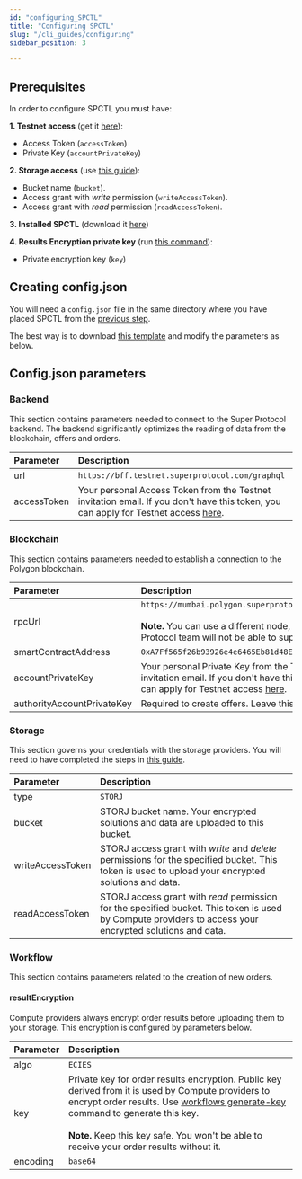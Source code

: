 ```yaml
---
id: "configuring_SPCTL"
title: "Configuring SPCTL"
slug: "/cli_guides/configuring"
sidebar_position: 3

---
```


## Prerequisites

In order to configure SPCTL you must have:

**1. Testnet access** (get it [here](/testnet/)):
* Access Token (`accessToken`)
* Private Key (`accountPrivateKey`)

**2. Storage access** (use [this guide](/developers/cli_guides/storages)):
* Bucket name (`bucket`).
* Access grant with *write* permission (`writeAccessToken`).
* Access grant with *read* permission (`readAccessToken`).

**3. Installed SPCTL** (download it [here](/developers/CLI_guides/downloading))

**4. Results Encryption private key** (run [this command](/developers/cli_commands/workflows/generate-key)):
* Private encryption key (`key`)

## Creating config.json

You will need a `config.json` file in the same directory where you have placed SPCTL from the [previous step](/developers/CLI_guides/downloading). 

The best way is to download [this template](https://github.com/Super-Protocol/ctl/blob/master/config.example.json) and modify the parameters as below.

## Config.json parameters

### Backend

This section contains parameters needed to connect to the Super Protocol backend. The backend significantly optimizes the reading of data from the blockchain, offers and orders.

|**Parameter**| **Description**                                                                                                                                 |
| :- |:------------------------------------------------------------------------------------------------------------------------------------------------|
|url| `https://bff.testnet.superprotocol.com/graphql`                                                                                                 |
|accessToken| Your personal Access Token from the Testnet invitation email. If you don't have this token, you can apply for Testnet access [here](/testnet/). |

### Blockchain

This section contains parameters needed to establish a connection to the Polygon blockchain.

|**Parameter**| **Description**                                                                                                                                                 |
| :- |:----------------------------------------------------------------------------------------------------------------------------------------------------------------|
|rpcUrl| `https://mumbai.polygon.superprotocol.com/hesoyam`<br/><br/>**Note.** You can use a different node, but the Super Protocol team will not be able to support it. |
|smartContractAddress| `0xA7Ff565f26b93926e4e6465Eb81d48EfF456848b`                                                                                                                    |
|accountPrivateKey| Your personal Private Key from the Testnet invitation email. If you don't have this token, you can apply for Testnet access [here](/testnet/).                  |
|authorityAccountPrivateKey| Required to create offers. Leave this blank for now.                                                                                                            |

### Storage

This section governs your credentials with the storage providers. You will need to have completed the steps in [this guide](/developers/cli_guides/storages).

|**Parameter**| **Description**                                                                                                                                          |
| :- |:---------------------------------------------------------------------------------------------------------------------------------------------------------|
|type| `STORJ`                                                                                                                                                  |
|bucket| STORJ bucket name. Your encrypted solutions and data are uploaded to this bucket.                                                                        |
|writeAccessToken| STORJ access grant with *write* and *delete* permissions for the specified bucket. This token is used to upload your encrypted solutions and data.       |
|readAccessToken| STORJ access grant with *read* permission for the specified bucket. This token is used by Compute providers to access your encrypted solutions and data. |

### Workflow

This section contains parameters related to the creation of new orders.

#### resultEncryption

Compute providers always encrypt order results before uploading them to your storage. This encryption is configured by parameters below.

|**Parameter**| **Description**                                                                                                                                                                                                                                                                                                                             |
| :- |:--------------------------------------------------------------------------------------------------------------------------------------------------------------------------------------------------------------------------------------------------------------------------------------------------------------------------------------------|
|algo| `ECIES`                                                                                                                                                                                                                                                                                                                                     |
|key| Private key for order results encryption. Public key derived from it is used by Compute providers to encrypt order results. Use [workflows generate-key](/developers/cli_commands/workflows/generate-key) command to generate this key. <br/><br/>**Note.** Keep this key safe. You won't be able to receive your order results without it. |
|encoding| `base64`                                                                                                                                                                                                                                                                                                                                    |


